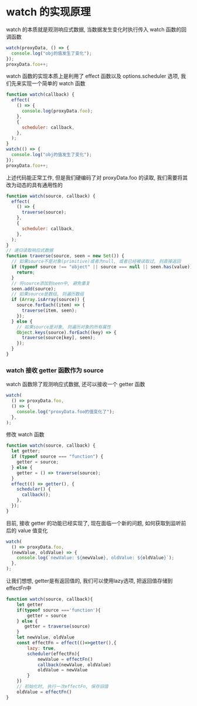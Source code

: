 <!-- @format -->

# watch 的实现原理

watch 的本质就是观测响应式数据, 当数据发生变化时执行传入 watch 函数的回调函数

```js
watch(proxyData, () => {
  console.log("obj的值发生了变化");
});
proxyData.foo++;
```

watch 函数的实现本质上是利用了 effect 函数以及 options.scheduler 选项, 我们先来实现一个简单的 watch 函数

```js
function watch(callback) {
  effect(
    () => {
      console.log(proxyData.foo);
    },
    {
      scheduler: callback,
    },
  );
}
watch(() => {
  console.log("obj的值发生了变化");
});
proxyData.foo++;
```

上述代码能正常工作, 但是我们硬编码了对 proxyData.foo 的读取, 我们需要将其改为动态的具有通用性的

```js
function watch(source, callback) {
  effect(
    () => {
      traverse(source);
    },
    {
      scheduler: callback,
    },
  );
}
// 递归读取响应式数据
function traverse(source, seen = new Set()) {
  // 如果source不是对象(primitive)或者为null, 或者已经被读取过, 则直接返回
  if (typeof source !== "object" || source === null || seen.has(value)) {
    return;
  }
  // 将source添加到seen中, 避免重复
  seen.add(source);
  // 如果source是数组, 则遍历数组
  if (Array.isArray(source)) {
    source.forEach((item) => {
      traverse(item, seen);
    });
  } else {
    // 如果source是对象, 则遍历对象的所有属性
    Object.keys(source).forEach((key) => {
      traverse(source[key], seen);
    });
  }
}
```

### watch 接收 getter 函数作为 source

watch 函数除了观测响应式数据, 还可以接收一个 getter 函数

```js
watch(
  () => proxyData.foo,
  () => {
    console.log("proxyData.foo的值变化了");
  },
);
```

修改 watch 函数

```js
function watch(source, callback) {
  let getter;
  if (typeof source === "function") {
    getter = source;
  } else {
    getter = () => traverse(source);
  }
  effect(() => getter(), {
    scheduler() {
      callback();
    },
  });
}
```

目前, 接收 getter 的功能已经实现了, 现在面临一个新的问题, 如何获取到监听前后的 value 值变化

```js
watch(
  () => proxyData.foo,
  (newValue, oldValue) => {
    console.log(`newValue: ${newValue}, oldValue: ${oldValue}`);
  },
);
```
让我们想想, getter是有返回值的, 我们可以使用lazy选项, 把返回值存储到effectFn中
```js
function watch(source, callback){
    let getter
    if(typeof source ==='function'){
        getter = source
    } else {
       getter = traverse(source)
    }
    let newValue, oldValue
    const effectFn = effect(()=>getter(),{
        lazy: true,
        scheduler(effectFn){
            newValue = effectFn()
            callback(newValue, oldValue)
            oldValue = newValue
        }
    })
    // 初始化时, 执行一次effectFn, 保存旧值
    oldValue = effectFn()
}
```
